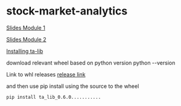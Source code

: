 # stock-market-analytics

[Slides Module 1](https://docs.google.com/presentation/d/e/2PACX-1vR_vfIYCpGhgsR_jef9uo5YdKbg68LGO6pZR5kRSrxDTHNRujKgPb7r9K1U1SM9yOFJlC7OoDAAjKHG/pub?start=false&loop=false&delayms=10000&slide=id.p)

[Slides Module 2](https://docs.google.com/presentation/d/e/2PACX-1vT5q3cUtbQjFwe8oPzhbBbMQUmVpfkjQmJvrGsMwEcdUVHpyu2eaI9aKJu_1xcgSsloG2hthp-dNHZ8/pub?start=false&loop=false&delayms=10000&slide=id.p)

[Installing ta-lib](https://blog.quantinsti.com/install-ta-lib-python/)

download relevant wheel based on python version python --version

Link to whl releases [release link](https://github.com/cgohlke/talib-build/releases)

and then use pip install using the source to the wheel

```
pip install ta_lib_0.6.0...........
```


